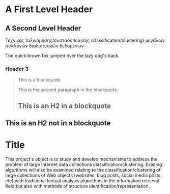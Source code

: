 A First Level Header
====================

A Second Level Header
---------------------

Τεχνικές ταξινόμησης/συσταδοποίησης (classification/clustering) μεγάλων συλλογών διαδικτυακών δεδομένων

The quick brown fox jumped over the lazy
dog's back.

### Header 3

> This is a blockquote.
> 
> This is the second paragraph in the blockquote.
>
> ## This is an H2 in a blockquote
## This is an H2 not in a blockquote
# Title
This project's object is to study and develop mechanisms to address the problem of large Internet data collections classification/clustering. Existing algorithms will also be examined relating to the classification/clustering of large collections of Web objects (websites, blog posts, social media posts etc) with traditional textual analysis algorithms in the information retrieval field but also with methods of structure identification/representation.
